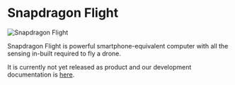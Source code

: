 # Snapdragon Flight

![Snapdragon Flight](../../images/snapdragon_flight_hero.jpg)

Snapdragon Flight is powerful smartphone-equivalent computer with all the sensing in-built required to fly a drone.

It is currently not yet released as product and our development documentation is [here](http://dev.px4.io/hardware-snapdragon.html).